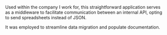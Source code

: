 Used within the company I work for, this straightforward application serves as a middleware to facilitate communication between an internal API, opting to send spreadsheets instead of JSON.

It was employed to streamline data migration and populate documentation.
